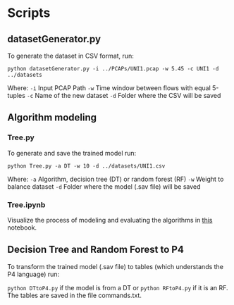 # Scripts

## datasetGenerator.py
To generate the dataset in CSV format, run:

`python datasetGenerator.py -i ../PCAPs/UNI1.pcap -w 5.45 -c UNI1 -d ../datasets`

Where:
`-i` Input PCAP Path
`-w` Time window between flows with equal 5-tuples
`-c` Name of the new dataset
`-d` Folder where the CSV will be saved

## Algorithm modeling
### Tree.py
To generate and save the trained model run:

`python Tree.py -a DT -w 10 -d ../datasets/UNI1.csv`

Where:
`-a` Algorithm, decision tree (DT) or random forest (RF)
`-w` Weight to balance dataset
`-d` Folder where the model (.sav file) will be saved

### Tree.ipynb

Visualize the process of modeling and evaluating the algorithms in [this](https://nbviewer.org/github/davidcamilo0710/Elephant_flows/blob/master/scripts/Tree.ipynb) notebook.

## Decision Tree and Random Forest to P4

To transform the trained model (.sav file) to tables (which understands the P4 language) run:

`python DTtoP4.py` if the model is from a DT or `python RFtoP4.py`  if it is an RF. The tables are saved in the file commands.txt.

